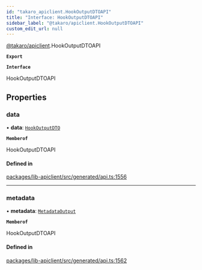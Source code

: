 ```yaml
---
id: "takaro_apiclient.HookOutputDTOAPI"
title: "Interface: HookOutputDTOAPI"
sidebar_label: "@takaro/apiclient.HookOutputDTOAPI"
custom_edit_url: null
---
```


[@takaro/apiclient](../modules/takaro_apiclient.md).HookOutputDTOAPI

**`Export`**

**`Interface`**

HookOutputDTOAPI

## Properties

### data

• **data**: [`HookOutputDTO`](takaro_apiclient.HookOutputDTO.md)

**`Memberof`**

HookOutputDTOAPI

#### Defined in

[packages/lib-apiclient/src/generated/api.ts:1556](https://github.com/niekcandaele/Takaro/blob/91fb19b/packages/lib-apiclient/src/generated/api.ts#L1556)

___

### metadata

• **metadata**: [`MetadataOutput`](takaro_apiclient.MetadataOutput.md)

**`Memberof`**

HookOutputDTOAPI

#### Defined in

[packages/lib-apiclient/src/generated/api.ts:1562](https://github.com/niekcandaele/Takaro/blob/91fb19b/packages/lib-apiclient/src/generated/api.ts#L1562)

